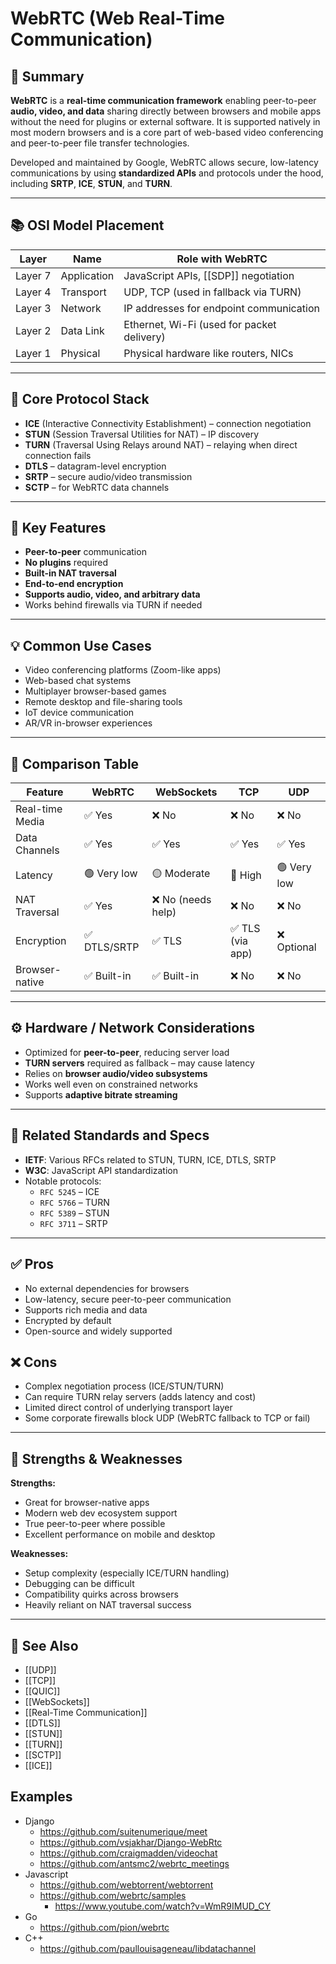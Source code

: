 # WebRTC (Web Real-Time Communication)

## 📝 Summary

**WebRTC** is a **real-time communication framework** enabling peer-to-peer **audio, video, and data** sharing directly between browsers and mobile apps without the need for plugins or external software. It is supported natively in most modern browsers and is a core part of web-based video conferencing and peer-to-peer file transfer technologies.

Developed and maintained by Google, WebRTC allows secure, low-latency communications by using **standardized APIs** and protocols under the hood, including **SRTP**, **ICE**, **STUN**, and **TURN**.

---

## 📚 OSI Model Placement

| Layer       | Name            | Role with WebRTC                           |
|-------------|------------------|---------------------------------------------|
| Layer 7     | Application       | JavaScript APIs, [[SDP]] negotiation       |
| Layer 4     | Transport         | UDP, TCP (used in fallback via TURN)       |
| Layer 3     | Network           | IP addresses for endpoint communication    |
| Layer 2     | Data Link         | Ethernet, Wi-Fi (used for packet delivery) |
| Layer 1     | Physical          | Physical hardware like routers, NICs       |

---

## 🧩 Core Protocol Stack

- **ICE** (Interactive Connectivity Establishment) – connection negotiation
- **STUN** (Session Traversal Utilities for NAT) – IP discovery
- **TURN** (Traversal Using Relays around NAT) – relaying when direct connection fails
- **DTLS** – datagram-level encryption
- **SRTP** – secure audio/video transmission
- **SCTP** – for WebRTC data channels

---

## 🔧 Key Features

- **Peer-to-peer** communication
- **No plugins** required
- **Built-in NAT traversal**
- **End-to-end encryption**
- **Supports audio, video, and arbitrary data**
- Works behind firewalls via TURN if needed

---

## 💡 Common Use Cases

- Video conferencing platforms (Zoom-like apps)
- Web-based chat systems
- Multiplayer browser-based games
- Remote desktop and file-sharing tools
- IoT device communication
- AR/VR in-browser experiences

---

## 🔄 Comparison Table

| Feature         | WebRTC        | WebSockets    | TCP             | UDP            |
|-----------------|---------------|---------------|------------------|----------------|
| Real-time Media | ✅ Yes         | ❌ No          | ❌ No             | ❌ No           |
| Data Channels   | ✅ Yes         | ✅ Yes         | ✅ Yes            | ✅ Yes          |
| Latency         | 🟢 Very low    | 🟡 Moderate    | 🔴 High           | 🟢 Very low     |
| NAT Traversal   | ✅ Yes         | ❌ No (needs help) | ❌ No        | ❌ No           |
| Encryption      | ✅ DTLS/SRTP   | ✅ TLS         | ✅ TLS (via app)  | ❌ Optional     |
| Browser-native  | ✅ Built-in    | ✅ Built-in    | ❌ No             | ❌ No           |

---

## ⚙️ Hardware / Network Considerations

- Optimized for **peer-to-peer**, reducing server load
- **TURN servers** required as fallback – may cause latency
- Relies on **browser audio/video subsystems**
- Works well even on constrained networks
- Supports **adaptive bitrate streaming**

---

## 📜 Related Standards and Specs

- **IETF**: Various RFCs related to STUN, TURN, ICE, DTLS, SRTP
- **W3C**: JavaScript API standardization
- Notable protocols:
  - `RFC 5245` – ICE
  - `RFC 5766` – TURN
  - `RFC 5389` – STUN
  - `RFC 3711` – SRTP

---

## ✅ Pros

- No external dependencies for browsers
- Low-latency, secure peer-to-peer communication
- Supports rich media and data
- Encrypted by default
- Open-source and widely supported

## ❌ Cons

- Complex negotiation process (ICE/STUN/TURN)
- Can require TURN relay servers (adds latency and cost)
- Limited direct control of underlying transport layer
- Some corporate firewalls block UDP (WebRTC fallback to TCP or fail)

---

## 🧠 Strengths & Weaknesses

**Strengths:**
- Great for browser-native apps
- Modern web dev ecosystem support
- True peer-to-peer where possible
- Excellent performance on mobile and desktop

**Weaknesses:**
- Setup complexity (especially ICE/TURN handling)
- Debugging can be difficult
- Compatibility quirks across browsers
- Heavily reliant on NAT traversal success

---

## 🧭 See Also

- [[UDP]]
- [[TCP]]
- [[QUIC]]
- [[WebSockets]]
- [[Real-Time Communication]]
- [[DTLS]]
- [[STUN]]
- [[TURN]]
- [[SCTP]]
- [[ICE]]

## Examples
- Django
	- https://github.com/suitenumerique/meet
	- https://github.com/vsjakhar/Django-WebRtc
	- https://github.com/craigmadden/videochat
	- https://github.com/antsmc2/webrtc_meetings
- Javascript
	- https://github.com/webtorrent/webtorrent
	- https://github.com/webrtc/samples
        - https://www.youtube.com/watch?v=WmR9IMUD_CY
- Go
	- https://github.com/pion/webrtc
- C++
	- https://github.com/paullouisageneau/libdatachannel
